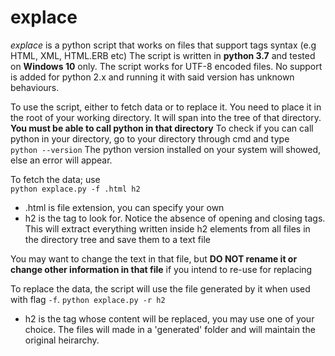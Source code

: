 # explace
*explace* is a python script that works on files that support tags syntax (e.g HTML, XML, HTML.ERB etc)
The script is written in **python 3.7** and tested on **Windows 10** only. The script works for UTF-8 encoded files.
No support is added for python 2.x and running it with said version has unknown behaviours.

To use the script, either to fetch data or to replace it. You need to place it in the root of your working directory.
It will span into the tree of that directory. **You must be able to call python in that directory**
To check if you can call python in your directory, go to your directory through cmd and type  
`python --version`
The python version installed on your system will showed, else an error will appear.

To fetch the data; use  
`python explace.py -f .html h2`
- .html is file extension, you can specify your own
- h2 is the tag to look for. Notice the absence of opening and closing tags.
This will extract everything written inside h2 elements from all files in the directory tree and save them to a text file

You may want to change the text in that file, but **DO NOT rename it or change other information in that file** if you intend to re-use for replacing

To replace the data, the script will use the file generated by it when used with flag `-f`.
`python explace.py -r h2`
- h2 is the tag whose content will be replaced, you may use one of your choice.
The files will made in a 'generated' folder and will maintain the original heirarchy.
